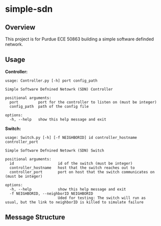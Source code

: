 # simple-sdn

## Overview
This project is for Purdue ECE 50863 building a simple software definded network.

## Usage
**Controller:**
```
usage: Controller.py [-h] port config_path

Simple Software Defnined Netowrk (SDN) Controller

positional arguments:
  port         port for the controller to listen on (must be integer)
  config_path  path of the config file

options:
  -h, --help   show this help message and exit
```

**Switch:**
```
usage: Switch.py [-h] [-f NEIGHBORID] id controller_hostname controller_port

Simple Software Defnined Netowrk (SDN) Switch

positional arguments:
  id                    id of the switch (must be integer)
  controller_hostname   host that the switch reaches out to
  controller_port       port on host that the switch communicates on (must be integer)

options:
  -h, --help            show this help message and exit
  -f NEIGHBORID, --neighborID NEIGHBORID
                        Uded for testing: The switch will run as usual, but the link to neighborID is killed to simulate failure
```


## Message Structure
